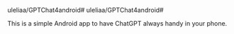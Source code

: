 uleliaa/GPTChat4android# uleliaa/GPTChat4android# 

This is a simple Android app to have ChatGPT always handy in your phone.

